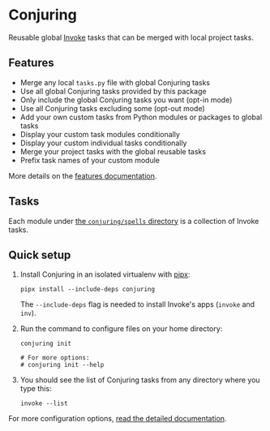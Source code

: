<!-- markdownlint-disable-file MD031 -->

[//]: # "It breaks numbered lists on Mkdocs"
[//]: # "MD031/blanks-around-fences Fenced code blocks should be surrounded by blank lines"

# Conjuring

Reusable global [Invoke](https://github.com/pyinvoke/invoke) tasks that can be
merged with local project tasks.

## Features

- Merge any local `tasks.py` file with global Conjuring tasks
- Use all global Conjuring tasks provided by this package
- Only include the global Conjuring tasks you want (opt-in mode)
- Use all Conjuring tasks excluding some (opt-out mode)
- Add your own custom tasks from Python modules or packages to global tasks
- Display your custom task modules conditionally
- Display your custom individual tasks conditionally
- Merge your project tasks with the global reusable tasks
- Prefix task names of your custom module

More details on the [features documentation](features.md).

## Tasks

Each module under [the `conjuring/spells` directory](https://github.com/andreoliwa/conjuring/tree/master/src/conjuring/spells)
is a collection of Invoke tasks.

## Quick setup

1. Install Conjuring in an isolated virtualenv with [pipx](https://github.com/pypa/pipx):
   ```shell
   pipx install --include-deps conjuring
   ```
   The `--include-deps` flag is needed to install Invoke's apps (`invoke` and `inv`).
2. Run the command to configure files on your home directory:

   ```shell
   conjuring init

   # For more options:
   # conjuring init --help
   ```

3. You should see the list of Conjuring tasks from any directory where you type this:
   ```shell
   invoke --list
   ```

For more configuration options, [read the detailed documentation](features.md#modes).
